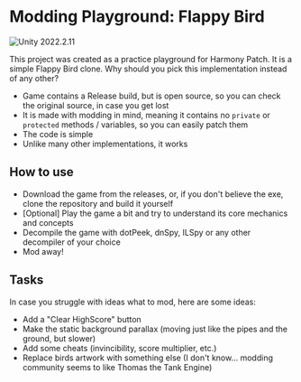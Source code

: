 # Modding Playground: Flappy Bird

![Unity 2022.2.11](https://img.shields.io/badge/Unity-2022.2.11-blue)

This project was created as a practice playground for Harmony Patch. It is a simple Flappy Bird clone. 
Why should you pick this implementation instead of any other?

- Game contains a Release build, but is open source, so you can check the original source, in case you get lost
- It is made with modding in mind, meaning it contains no `private` or `protected` methods / variables, so you can easily patch them
- The code is simple
- Unlike many other implementations, it works

## How to use

- Download the game from the releases, or, if you don't believe the exe, clone the repository and build it yourself
- [Optional] Play the game a bit and try to understand its core mechanics and concepts
- Decompile the game with dotPeek, dnSpy, ILSpy or any other decompiler of your choice
- Mod away!

## Tasks

In case you struggle with ideas what to mod, here are some ideas:
- Add a "Clear HighScore" button
- Make the static background parallax (moving just like the pipes and the ground, but slower)
- Add some cheats (invincibility, score multiplier, etc.)
- Replace birds artwork with something else (I don't know... modding community seems to like Thomas the Tank Engine)
